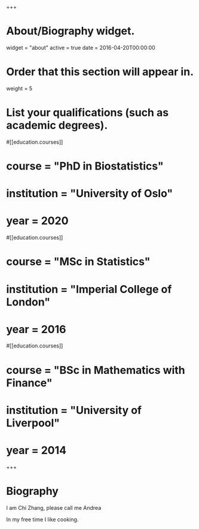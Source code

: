 +++
# About/Biography widget.
widget = "about"
active = true
date = 2016-04-20T00:00:00

# Order that this section will appear in.
weight = 5


# List your qualifications (such as academic degrees).
#[[education.courses]]
#  course = "PhD in Biostatistics"
#  institution = "University of Oslo"
#  year = 2020

#[[education.courses]]
#  course = "MSc in Statistics"
#  institution = "Imperial College of London"
#  year = 2016

#[[education.courses]]
#  course = "BSc in Mathematics with Finance"
#  institution = "University of Liverpool"
#  year = 2014

+++

# Biography

I am Chi Zhang, please call me Andrea




In my free time I like cooking. 
